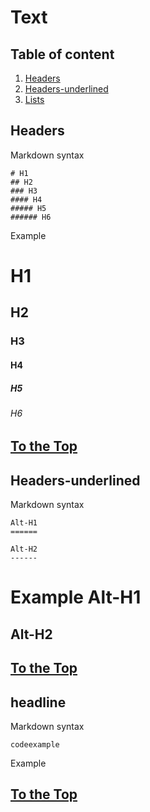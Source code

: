 <a name="top"></a>
# Text

## Table of content

1. [Headers](#header)
2. [Headers-underlined](#underlined)
2. [Lists](#list)

<a name="header"></a>
## Headers

Markdown syntax
```
# H1
## H2
### H3
#### H4
##### H5
###### H6
```
Example
# H1
## H2
### H3
#### H4
##### H5
###### H6

[To the Top](#top)
------------------

<a name="underlined"></a>
## Headers-underlined

Markdown syntax
```
Alt-H1               
======               

Alt-H2
------
```
Example
Alt-H1               
======               

Alt-H2
------

[To the Top](#top)
------------------

<a name="something"></a>
## headline

Markdown syntax
```
codeexample
```
Example


[To the Top](#top)
------------------
